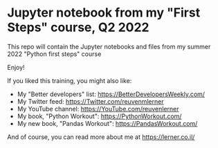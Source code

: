 # Jupyter notebook from my "First Steps" course, Q2 2022

This repo will contain the Jupyter notebooks and files from my summer 2022 "Python first steps" course

Enjoy!

If you liked this training, you might also like:

- My "Better developers" list: https://BetterDevelopersWeekly.com/
- My Twitter feed: https://Twitter.com/reuvenmlerner
- My YouTube channel: https://YouTube.com/reuvenlerner
- My book, "Python Workout": https://PythonWorkout.com/
- My new book, "Pandas Workout": https://PandasWorkout.com/

And of course, you can read more about me at https://lerner.co.il/
